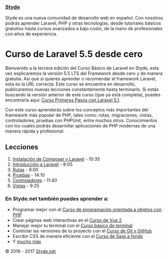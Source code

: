 ### [Styde](https://styde.net/)

Styde es una nueva comunidad de desarrollo web en español. Con nosotros podrás aprender Laravel, PHP y otras tecnologías, 
desde tutoriales básicos gratuitos hasta cursos avanzados a bajo costo, de la mano de profesionales con años de experiencia.

# Curso de Laravel 5.5 desde cero

Bienvenido a la tercera edición del Curso Básico de Laravel en Styde, esta vez explicaremos la versión 5.5 LTS del Framework desde cero y de manera gratuita. Así que si quieres aprender o recomendar el framework Laravel, esta es la URL correcta. Este curso se encuentra en desarrollo, publicaremos nuevas lecciones constantemente hasta terminarlo. Si estás buscando la versión anterior de este curso (que ya está completa), puedes encontrarla aquí: [Curso Primeros Pasos con Laravel 5.1](https://styde.net/curso-primeros-pasos-con-laravel-5/).

Con este curso aprenderás sobre los conceptos más importantes del framework más popular de PHP, tales como: rutas, migraciones, vistas, controladores, pruebas con PHPUnit, entre muchos otros. Conocimientos con los cuales podrás desarrollar aplicaciones de PHP modernas de una manera rápida y profesional.

## Lecciones

1. [Instalación de Composer y Laravel](https://styde.net/instalacion-de-composer-y-laravel/) - 10:35
2. [Introducción a Laravel](https://styde.net/introduccion-a-laravel/) - 8:05
3. [Rutas](https://styde.net/rutas-con-laravel/) - 9:00
4. [Pruebas](https://styde.net/pruebas-con-laravel/) - 14:10
5. [Controladores](https://styde.net/controladores-en-laravel/) - 11:40
6. [Vistas](https://styde.net/vistas-en-laravel/) - 9:25

### En Styde.net también puedes aprender a:

- Programar mejor con el [Curso de programación orientada a objetos con PHP](https://styde.net/curso-de-programacion-orientada-a-objetos-con-php/)
- Crear páginas web interactivas en el [Curso de Vue 2](https://styde.net/curso-de-vue-2/)
- Manejar mejor tu terminal con el [Curso básico de terminal](https://styde.net/curso-basico-de-terminal/)
- Controlar las versiones de tu proyecto con el [Curso de Git y GitHub](https://styde.net/curso-de-git/)
- Escribir CSS de manera eficiente con el [Curso de Sass a fondo](https://styde.net/curso-de-sass/)
- Y [mucho más](https://styde.net/cursos/)

© 2016 - 2017 [Styde.net](https://styde.net/)

